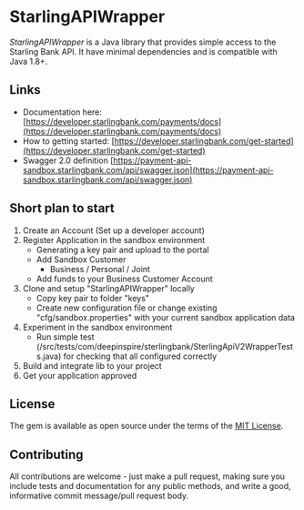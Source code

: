 # StarlingAPIWrapper
*StarlingAPIWrapper* is a Java library that provides simple access to the Starling Bank API.
It have minimal dependencies and is compatible with Java 1.8+.

## Links
* Documentation here: [https://developer.starlingbank.com/payments/docs](https://developer.starlingbank.com/payments/docs)
* How to getting started: [https://developer.starlingbank.com/get-started](https://developer.starlingbank.com/get-started)
* Swagger 2.0 definition [https://payment-api-sandbox.starlingbank.com/api/swagger.json](https://payment-api-sandbox.starlingbank.com/api/swagger.json)

## Short plan to start
1. Create an Account (Set up a developer account)
2. Register Application in the sandbox environment
   - Generating a key pair and upload to the portal
   - Add Sandbox Customer
     - Business / Personal / Joint
   - Add funds to your Business Customer Account
4. Clone and setup "StarlingAPIWrapper" locally
   - Copy key pair to folder "keys"
   - Create new configuration file or change existing "cfg/sandbox.properties" with your current sandbox application data
5. Experiment in the sandbox environment
   - Run simple test (/src/tests/com/deepinspire/sterlingbank/SterlingApiV2WrapperTests.java) for checking that all configured correctly
6. Build and integrate lib to your project
7. Get your application approved

## License
The gem is available as open source under the terms of
the [MIT License](http://opensource.org/licenses/MIT).

## Contributing
All contributions are welcome - just make a pull request, making sure you include tests
and documentation for any public methods, and write a good, informative commit
message/pull request body.
